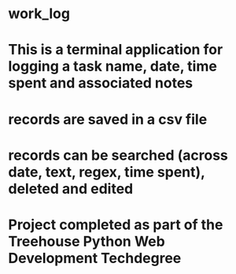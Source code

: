 # work_log
# This is a terminal application for logging a task name, date, time spent and associated notes
# records are saved in a csv file
# records can be searched (across date, text, regex, time spent), deleted and edited
# Project completed as part of the Treehouse Python Web Development Techdegree

